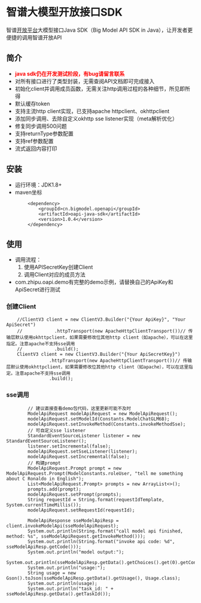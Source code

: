 # 智谱大模型开放接口SDK

智谱[开放平台](http://open.bigmodel.cn/howuse/platformintroduced)大模型接口Java SDK（Big Model API SDK in
Java），让开发者更便捷的调用智谱开放API

## 简介
- <font color="red">**java sdk仍在开发测试阶段，有bug请留言联系**</font>
- 对所有接口进行了类型封装，无需查阅API文档即可完成接入
- 初始化client并调用成员函数，无需关注http调用过程的各种细节，所见即所得
- 默认缓存token
- 支持主流http client实现，已支持apache httpclient、okhttpclient
- 添加同步调用、去除自定义okhttp sse listener实现（meta解析优化）
- 修复同步调用500问题
- 支持returnType参数配置
- 支持ref参数配置
- 流式返回内容打印
## 安装

- 运行环境：JDK1.8+
- maven坐标
```
        <dependency>
            <groupId>cn.bigmodel.openapi</groupId>
            <artifactId>oapi-java-sdk</artifactId>
            <version>1.0.4</version>
        </dependency>
```

## 使用
- 调用流程：
    1. 使用APISecretKey创建Client
    2. 调用Client对应的成员方法
- com.zhipu.oapi.demo有完整的demo示例，请替换自己的ApiKey和ApiSecret进行测试

### 创建Client

```
    //ClientV3 client = new ClientV3.Builder("{Your ApiKey}", "Your ApiSecret")
    //            .httpTransport(new ApacheHttpClientTransport())// 传输层默认使用okhttpclient，如果需要修改位其他http client（如apache），可以在这里指定。注意apache不支持sse调用
    //            .build();
    ClientV3 client = new ClientV3.Builder("{Your ApiSecretKey}")
                .httpTransport(new ApacheHttpClientTransport())// 传输层默认使用okhttpclient，如果需要修改位其他http client（如apache），可以在这里指定。注意apache不支持sse调用
                .build();       
```

### sse调用
```
        // 建议直接查看demo包代码，这里更新可能不及时
        ModelApiRequest modelApiRequest = new ModelApiRequest();
        modelApiRequest.setModelId(Constants.ModelChatGLM6B);
        modelApiRequest.setInvokeMethod(Constants.invokeMethodSse);
        // 可自定义sse listener
        StandardEventSourceListener listener = new StandardEventSourceListener();
        listener.setIncremental(false);
        modelApiRequest.setSseListener(listener);
        modelApiRequest.setIncremental(false);
        // 构建prompt
        ModelApiRequest.Prompt prompt = new ModelApiRequest.Prompt(ModelConstants.roleUser, "tell me something about C Ronaldo in English");
        List<ModelApiRequest.Prompt> prompts = new ArrayList<>();
        prompts.add(prompt);
        modelApiRequest.setPrompt(prompts);
        String requestId = String.format(requestIdTemplate, System.currentTimeMillis());
        modelApiRequest.setRequestId(requestId);
        
        ModelApiResponse sseModelApiResp = client.invokeModelApi(sseModelApiRequest);
        System.out.println(String.format("call model api finished, method: %s", sseModelApiRequest.getInvokeMethod()));
        System.out.println(String.format("invoke api code: %d", sseModelApiResp.getCode()));
        System.out.println("model output:");
        System.out.println(sseModelApiResp.getData().getChoices().get(0).getContent());
        System.out.println("usage:");
        String usage = new Gson().toJson(sseModelApiResp.getData().getUsage(), Usage.class);
        System.out.println(usage);
        System.out.println("task_id: " + sseModelApiResp.getData().getTaskId());
```
